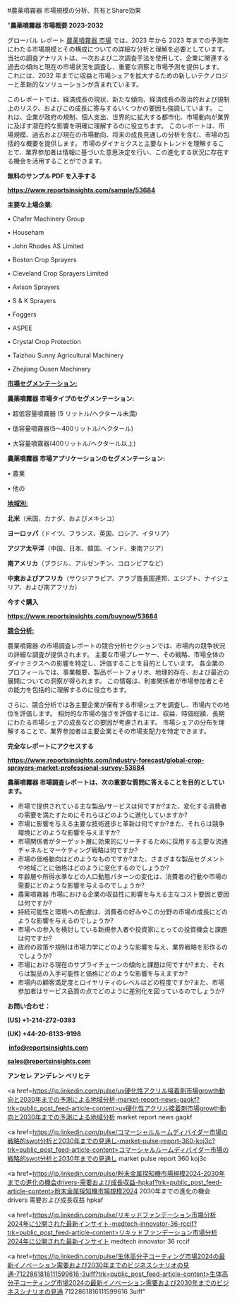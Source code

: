 #農薬噴霧器 市場規模の分析、共有とShare効果

"<strong>農薬噴霧器 市場概要 2023-2032</strong>

グローバル レポート <a href=https://www.reportsinsights.com/sample/53684>農薬噴霧器 市場</a> では、2023 年から 2023 年までの予測年にわたる市場規模とその構成についての詳細な分析と理解を必要としています。 当社の調査アナリストは、一次および二次調査手法を使用して、企業に関連する過去の傾向と現在の市場状況を調査し、重要な洞察と市場予測を提供します。 これには、2032 年までに収益と市場シェアを拡大​​するための新しいテクノロジーと革新的なソリューションが含まれています。

このレポートでは、経済成長の現状、新たな傾向、経済成長の政治的および規制上のリスク、およびこの成長に寄与するいくつかの要因も強調しています。 これは、企業が政府の規制、個人支出、世界的に拡大する都市化、市場動向が業界に及ぼす潜在的な影響を明確に理解するのに役立ちます。 このレポートは、市場規模、過去および現在の市場動向、将来の成長見通しの分析を含む、市場の包括的な概要を提供します。 市場のダイナミクスと主要なトレンドを理解することで、業界参加者は情報に基づいた意思決定を行い、この進化する状況に存在する機会を活用することができます。

<strong><b>無料のサンプル PDF を入手する</b></strong>

<a href=https://www.reportsinsights.com/sample/53684><strong><u>https://www.reportsinsights.com/sample/53684</u></strong></a>

<strong>主要な上場企業:</strong>

• Chafer Machinery Group

• Househam

• John Rhodes AS Limited

• Boston Crop Sprayers

• Cleveland Crop Sprayers Limited

• Avison Sprayers

• S & K Sprayers

• Foggers

• ASPEE

• Crystal Crop Protection

• Taizhou Sunny Agricultural Machinery

• Zhejiang Ousen Machinery

<strong><u>市場セグメンテーション</u></strong><strong><u>:</u></strong>

<strong>農薬噴霧器 市場タイプのセグメンテーション:</strong>

• 超低容量噴霧器 (5 リットル/ヘクタール未満)

• 低容量噴霧器(5～400リットル/ヘクタール)

• 大容量噴霧器(400リットル/ヘクタール以上)

<strong>農薬噴霧器 市場アプリケーションのセグメンテーション:</strong>

• 農業

• 他の

<strong><u>地域別</u></strong><strong><u>:</u></strong>

<strong>北米</strong>（米国、カナダ、およびメキシコ）

<strong>ヨーロッパ</strong>（ドイツ、フランス、英国、ロシア、イタリア）

<strong>アジア太平洋</strong>（中国、日本、韓国、インド、東南アジア）

<strong>南アメリカ</strong>（ブラジル、アルゼンチン、コロンビアなど）

<strong>中東およびアフリカ</strong>（サウジアラビア、アラブ首長国連邦、エジプト、ナイジェリア、および南アフリカ）

<strong>今すぐ購入</strong>

<a href=https://www.reportsinsights.com/buynow/53684><strong><u>https://www.reportsinsights.com/buynow/53684</u></strong></a>

<strong><u>競合分析:</u></strong>

農薬噴霧器 の市場調査レポートの競合分析セクションでは、市場内の競争状況の詳細な調査が提供されます。 主要な市場プレーヤー、その戦略、市場全体のダイナミクスへの影響を特定し、評価することを目的としています。 各企業のプロフィールでは、事業概要、製品ポートフォリオ、地理的存在、および最近の展開についての洞察が得られます。 この情報は、利害関係者が市場参加者とその能力を包括的に理解するのに役立ちます。

さらに、競合分析では各主要企業が保有する市場シェアを調査し、市場内での地位を評価します。 相対的な市場の強さを評価するには、収益、時価総額、長期にわたる市場シェアの成長などの要因が考慮されます。 市場シェアの分布を理解することで、業界参加者は主要企業とその市場支配力を特定できます。

<strong>完全なレポートにアクセスする</strong>

<a href=https://www.reportsinsights.com/industry-forecast/global-crop-sprayers-market-professional-survey-53684><strong><u><b>https://www.reportsinsights.com/industry-forecast/global-crop-sprayers-market-professional-survey-53684</b></u></strong></a>

<strong><b>農薬噴霧器 市場調査レポートは、次の重要な質問に答えることを目的としています。</b></strong>
<ul>
  <li>市場で提供されている主な製品/サービスは何ですか?また、変化する消費者の需要を満たすためにそれらはどのように進化していますか?</li>
  <li>市場に影響を与える主要な技術進歩と革新は何ですか?また、それらは競争環境にどのような影響を与えますか?</li>
  <li>市場関係者がターゲット層に効果的にリーチするために採用する主要な流通チャネルとマーケティング戦略は何ですか?</li>
  <li>市場の価格動向はどのようなものですか?また、さまざまな製品セグメントや地域ごとに価格はどのように変化するのでしょうか?</li>
  <li>年齢層や所得水準などの人口動態パターンの変化は、消費者の行動や市場の需要にどのような影響を与えるのでしょうか?</li>
  <li>農薬噴霧器 市場における企業の収益性に影響を与える主なコスト要因と要因は何ですか?</li>
  <li>持続可能性と環境への配慮は、消費者の好みやこの分野の市場の成長にどのような影響を与えるのでしょうか?</li>
  <li>市場への参入を検討している新規参入者や投資家にとっての投資機会と課題は何ですか?</li>
  <li>政府の政策や規制は市場力学にどのような影響を与え、業界戦略を形作るのでしょうか?</li>
  <li>市場における現在のサプライチェーンの傾向と課題は何ですか?また、それらは製品の入手可能性と価格にどのような影響を与えますか?</li>
  <li>市場内の顧客満足度とロイヤリティのレベルはどの程度ですか?また、市場参加者はサービス品質の点でどのように差別化を図っているのでしょうか?</li>
</ul>
<strong>お問い合わせ：</strong>

<strong>(US) +1-214-272-0393</strong>

<strong>(UK) +44-20-8133-9198</strong>

<strong> </strong><a href=info@reportsinsights.com><strong><u>info@reportsinsights.com</u></strong></a>

<a href=sales@reportsinsights.com><strong><u>sales@reportsinsights.com</u></strong></a>

<strong>アンセレ アンデレン ベリヒテ</strong>

<a href=https://jp.linkedin.com/pulse/uv硬化性アクリル接着剤市場growth動向と2030年までの予測による地域分析-market-report-news-gaqkf?trk=public_post_feed-article-content>uv硬化性アクリル接着剤市場growth動向と2030年までの予測による地域分析 market report news gaqkf</a>

<a href=https://jp.linkedin.com/pulse/コマーシャルルームディバイダー市場の戦略的swot分析と2030年までの見通し-market-pulse-report-360-koj3c?trk=public_post_feed-article-content>コマーシャルルームディバイダー市場の戦略的swot分析と2030年までの見通し market pulse report 360 koj3c</a>

<a href=https://jp.linkedin.com/pulse/粉末金属探知機市場規模2024-2030年までの進化の機会drivers-需要および成長収益-hpkaf?trk=public_post_feed-article-content>粉末金属探知機市場規模2024 2030年までの進化の機会drivers 需要および成長収益 hpkaf</a>

<a href=https://jp.linkedin.com/pulse/リキッドファンデーション市場分析2024年に公開された最新インサイト-medtech-innovator-36-rccif?trk=public_post_feed-article-content>リキッドファンデーション市場分析2024年に公開された最新インサイト medtech innovator 36 rccif</a>

<a href=https://jp.linkedin.com/pulse/生体高分子コーティング市場2024の最新イノベーション需要および2030年までのビジネスシナリオの見通-7122861816111599616-3uiff?trk=public_post_feed-article-content>生体高分子コーティング市場2024の最新イノベーション需要および2030年までのビジネスシナリオの見通 7122861816111599616 3uiff</a>"
